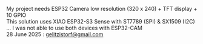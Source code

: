 My project needs ESP32 Camera low resolution (320 x 240) + TFT display + 10 GPIO<br />
This solution uses XIAO ESP32-S3 Sense with ST7789 (SPI) & SX1509 (I2C)<br />
... I was not able to use both devices with ESP32-CAM<br />
28 June 2025 : gelitzistorf@gmail.com
